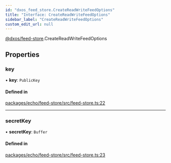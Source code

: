 ```yaml
---
id: "dxos_feed_store.CreateReadWriteFeedOptions"
title: "Interface: CreateReadWriteFeedOptions"
sidebar_label: "CreateReadWriteFeedOptions"
custom_edit_url: null
---
```


[@dxos/feed-store](../modules/dxos_feed_store.md).CreateReadWriteFeedOptions

## Properties

### key

• **key**: `PublicKey`

#### Defined in

[packages/echo/feed-store/src/feed-store.ts:22](https://github.com/dxos/protocols/blob/c793f0fed/packages/echo/feed-store/src/feed-store.ts#L22)

___

### secretKey

• **secretKey**: `Buffer`

#### Defined in

[packages/echo/feed-store/src/feed-store.ts:23](https://github.com/dxos/protocols/blob/c793f0fed/packages/echo/feed-store/src/feed-store.ts#L23)
